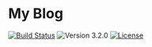 # My Blog

[![Build Status](https://travis-ci.org/ZHENFENG13/My-Blog.svg?branch=master)](https://travis-ci.org/ZHENFENG13/My-Blog)
![Version 3.2.0](https://img.shields.io/badge/version-3.2.0-yellow.svg)
[![License](https://img.shields.io/badge/license-apache-blue.svg)](https://github.com/ZHENFENG13/My-Blog/blob/master/LICENSE)

